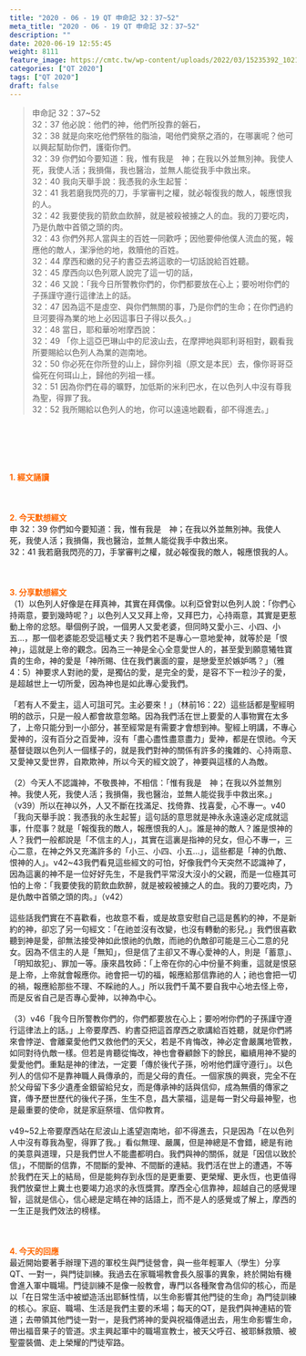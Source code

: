 ```yaml
---
title: "2020 - 06 - 19 QT 申命記 32：37~52"
meta_title: "2020 - 06 - 19 QT 申命記 32：37~52"
description: ""
date: 2020-06-19 12:55:45
weight: 8111
feature_image: https://cmtc.tw/wp-content/uploads/2022/03/15235392_10211799862337740_180693556567566654_o-1.webp
categories: ["QT 2020"]
tags: ["QT 2020"]
draft: false
---
```


<blockquote>申命記 32：37~52<br />
32：37 他必說：他們的神，他們所投靠的磐石，<br />
32：38 就是向來吃他們祭牲的脂油，喝他們奠祭之酒的，在哪裏呢？他可以興起幫助你們，護衛你們。<br />
32：39 你們如今要知道：我，惟有我是　神；在我以外並無別神。我使人死，我使人活；我損傷，我也醫治，並無人能從我手中救出來。<br />
32：40 我向天舉手說：我憑我的永生起誓：<br />
32：41 我若磨我閃亮的刀，手掌審判之權，就必報復我的敵人，報應恨我的人。<br />
32：42 我要使我的箭飲血飲醉，就是被殺被擄之人的血。我的刀要吃肉，乃是仇敵中首領之頭的肉。<br />
32：43 你們外邦人當與主的百姓一同歡呼；因他要伸他僕人流血的冤，報應他的敵人，潔淨他的地，救贖他的百姓。<br />
32：44 摩西和嫩的兒子約書亞去將這歌的一切話說給百姓聽。<br />
32：45 摩西向以色列眾人說完了這一切的話，<br />
32：46 又說：「我今日所警教你們的，你們都要放在心上；要吩咐你們的子孫謹守遵行這律法上的話。<br />
32：47 因為這不是虛空、與你們無關的事，乃是你們的生命；在你們過約旦河要得為業的地上必因這事日子得以長久。」<br />
32：48 當日，耶和華吩咐摩西說：<br />
32：49 「你上這亞巴琳山中的尼波山去，在摩押地與耶利哥相對，觀看我所要賜給以色列人為業的迦南地。<br />
32：50 你必死在你所登的山上，歸你列祖（原文是本民）去，像你哥哥亞倫死在何珥山上，歸他的列祖一樣。<br />
32：51 因為你們在尋的曠野，加低斯的米利巴水，在以色列人中沒有尊我為聖，得罪了我。<br />
32：52 我所賜給以色列人的地，你可以遠遠地觀看，卻不得進去。」</blockquote><br />
&nbsp;<br />
<br />
&nbsp;<br />
<br />
<span style="color: #ff6600;"><strong>1. </strong><strong>經文誦讀</strong></span><br />
<br />
<span style="color: #ff6600;"><strong> </strong></span><br />
<br />
<span style="color: #ff6600;"><strong>2. 今天默想</strong><strong>經文<br />
</strong></span>申 32：39 你們如今要知道：我，惟有我是　神；在我以外並無別神。我使人死，我使人活；我損傷，我也醫治，並無人能從我手中救出來。<br />
32：41 我若磨我閃亮的刀，手掌審判之權，就必報復我的敵人，報應恨我的人。<br />
<br />
&nbsp;<br />
<br />
<span style="color: #ff6600;"><strong>3. 分享默想經文<br />
</strong></span>（1）以色列人好像是在拜真神，其實在拜偶像。以利亞曾對以色列人說：「你們心持兩意，要到幾時呢？」以色列人又又拜上帝，又拜巴力，心持兩意，其實是更惹動上帝的忿怒。舉個例子說，一個男人又愛老婆，但同時又愛小三、小四、小五…，那一個老婆能忍受這種丈夫？我們若不是專心一意地愛神，就等於是「恨神」，這就是上帝的觀念。因為三一神是全心全意愛世人的，甚至愛到願意犧牲寶貴的生命，神的愛是「神所賜、住在我們裏面的靈，是戀愛至於嫉妒嗎？」（雅4：5）神要求人對祂的愛，是獨佔的愛，是完全的愛，是容不下一粒沙子的愛，是超越世上一切所愛，因為神也是如此專心愛我們。<br />
<br />
「若有人不愛主，這人可詛可咒。主必要來！」（林前16：22）這些話都是聖經明明的啟示，只是一般人都會故意忽略。因為我們活在世上要愛的人事物實在太多了，上帝只能分到一小部分，甚至經常是有需要才會想到神。聖經上明講，不專心愛神的，沒有百分之百愛神，沒有「盡心盡性盡意盡力」愛神，都是在恨祂。今天基督徒跟以色列人一個樣子的，就是我們對神的關係有許多的攙雜的、心持兩意、又愛神又愛世界，自欺欺神，所以今天的經文說了，神要與這樣的人為敵。<br />
<br />
（2）今天人不認識神，不敬畏神，不相信：「惟有我是　神；在我以外並無別神。我使人死，我使人活；我損傷，我也醫治，並無人能從我手中救出來。」（v39）所以在神以外，人又不斷在找滿足、找倚靠、找喜愛，心不專一。v40「我向天舉手說：我憑我的永生起誓」這句話的意思就是神永永遠遠必定成就這事，什麼事？就是「報復我的敵人，報應恨我的人」。誰是神的敵人？誰是恨神的人？我們一般都說是「不信主的人」，其實在這裏是指神的兒女，但心不專一，三心二意，在神之外又充滿許多的「小三、小四、小五…」，這些都是「神的仇敵、恨神的人」。v42~43我們看見這些經文的可怕，好像我們今天突然不認識神了，因為這裏的神不是一位好好先生，不是我們平常沒大沒小的父親，而是一位極其可怕的上帝：「我要使我的箭飲血飲醉，就是被殺被擄之人的血。我的刀要吃肉，乃是仇敵中首領之頭的肉。」（v42）<br />
<br />
這些話我們實在不喜歡看，也故意不看，或是故意安慰自己這是舊約的神，不是新約的神，卻忘了另一句經文：「在祂並沒有改變，也沒有轉動的影兒。」我們很喜歡聽到神是愛，卻無法接受神如此恨祂的仇敵，而祂的仇敵卻可能是三心二意的兒女。因為不信主的人是「無知」，但是信了主卻又不專心愛神的人，則是「蓄意」、「明知故犯」、罪加一等。康來昌牧師：「上帝在你的心中份量不夠重，這就是恨惡是上帝，上帝就會報應你。祂會把一切的福，報應給那信靠祂的人；祂也會把一切的禍，報應給那些不理、不睬祂的人。」所以我們千萬不要自我中心地去怪上帝，而是反省自己是否專心愛神，以神為中心。<br />
<br />
（3）v46「我今日所警教你們的，你們都要放在心上；要吩咐你們的子孫謹守遵行這律法上的話。」上帝要摩西、約書亞把這首摩西之歌講給百姓聽，就是你們將來會悖逆、會離棄愛他們又救他們的天父，若是不肯悔改，神必定會嚴厲地管教，如同對待仇敵一樣。但若是肯聽從悔改，神也會眷顧餘下的餘民，繼續用神不變的愛愛他們。重點是神的律法，一定要「傳於後代子孫，吩咐他們謹守遵行」。以色列人的信仰不是靠神職人員傳承的，而是父母的責任。一個家族的興衰，完全不在於父母留下多少遺產金銀留給兒女，而是傳承神的話與信仰，成為無價的傳家之寶，傳予歷世歷代的後代子孫，生生不息，昌大蒙福，這是每一對父母最神聖，也是最重要的使命，就是家庭祭壇、信仰教育。<br />
<br />
v49~52上帝要摩西站在尼波山上遙望迦南地，卻不得進去，只是因為「在以色列人中沒有尊我為聖，得罪了我。」看似無理、嚴厲，但是神總是不會錯，總是有祂的美意與道理，只是我們世人不能盡都明白。我們與神的關係，就是「因信以致於信」，不間斷的信靠，不間斷的愛神、不間斷的連結。我們活在世上的遭遇，不等於我們在天上的結局，但是能夠存到永恆的是更重要、更榮耀、更永恆，也更值得我們放棄世上糞土也要竭力追求的永恆獎賞。摩西全心信靠神，超越自己的感覺理智，這就是信心，信心總是定睛在神的話語上，而不是人的感覺或了解上，摩西的一生正是我們效法的榜樣。<br />
<br />
<span style="color: #ff6600;"><strong> </strong></span><br />
<br />
<span style="color: #ff6600;"><strong>4. 今天的回應<br />
</strong></span>最近開始要著手辦理下週的軍校生與門徒營會，與一些年輕軍人（學生）分享QT、一對一，與門徒訓練。我過去在家職場教會長久服事的異象，終於開始有機會進入軍中職場。門徒訓練不是像一般教會，專門以各種聚會為信仰的核心，而是以「在日常生活中被塑造活出耶穌性情，以生命影響其他門徒的生命」為門徒訓練的核心。家庭、職場、生活是我們主要的禾場；每天的QT，是我們與神連結的管道；去帶領其他門徒一對一，是我們將神的愛與祝福傳遞出去，用生命影響生命，帶出福音果子的管道。求主興起軍中的職場宣教士，被天父呼召、被耶穌救贖、被聖靈裝備、走上榮耀的門徒窄路。<br />
<br />
&nbsp;
        